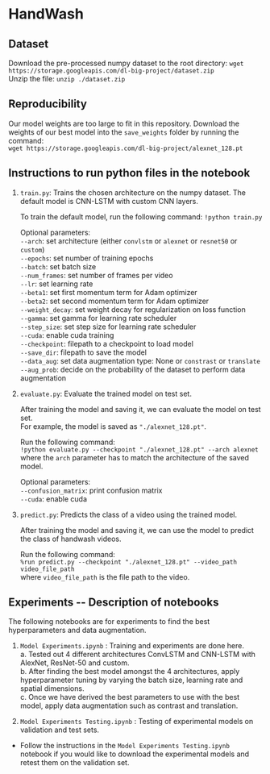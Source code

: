 # HandWash

## Dataset
Download the pre-processed numpy dataset to the root directory: `wget https://storage.googleapis.com/dl-big-project/dataset.zip`  
Unzip the file: `unzip ./dataset.zip`

## Reproducibility
Our model weights are too large to fit in this repository. Download the weights of our best model into the `save_weights` folder by running the command:  
`wget https://storage.googleapis.com/dl-big-project/alexnet_128.pt`

## Instructions to run python files in the notebook
1. `train.py`: Trains the chosen architecture on the numpy dataset. The default model is CNN-LSTM with custom CNN layers.  

    To train the default model, run the following command:
    `!python train.py`  

    Optional parameters:  
    `--arch`: set architecture (either `convlstm` or `alexnet` or `resnet50` or `custom`)      
    `--epochs`: set number of training epochs  
    `--batch`: set batch size  
    `--num_frames`: set number of frames per video  
    `--lr`: set learning rate    
    `--beta1`: set first momentum term for Adam optimizer  
    `--beta2`: set second momentum term for Adam optimizer  
    `--weight_decay`: set weight decay for regularization on loss function  
    `--gamma`: set gamma for learning rate scheduler  
    `--step_size`: set step size for learning rate scheduler  
    `--cuda`: enable cuda training  
    `--checkpoint`: filepath to a checkpoint to load model  
    `--save_dir`: filepath to save the model  
    `--data_aug`: set data augmentation type: None or `constrast` or `translate`   
    `--aug_prob`: decide on the probability of the dataset to perform data augmentation

2. `evaluate.py`: Evaluate the trained model on test set.  

     After training the model and saving it, we can evaluate the model on test set.  
     For example, the model is saved as `"./alexnet_128.pt"`.  
     
     Run the following command:  
     `!python evaluate.py --checkpoint "./alexnet_128.pt" --arch alexnet`  
     where the `arch` parameter has to match the architecture of the saved model.
     
     Optional parameters:  
     `--confusion_matrix`: print confusion matrix   
     `--cuda`: enable cuda   

3. `predict.py`: Predicts the class of a video using the trained model.  

    After training the model and saving it, we can use the model to predict the class of handwash videos.

    Run the following command:  
    `%run predict.py --checkpoint "./alexnet_128.pt" --video_path video_file_path`  
    where `video_file_path` is the file path to the video. 
    
## Experiments -- Description of notebooks 
The following notebooks are for experiments to find the best hyperparameters and data augmentation.
1. `Model Experiments.ipynb` : Training and experiments are done here.  
    a. Tested out 4 different architectures ConvLSTM and CNN-LSTM with AlexNet, ResNet-50 and custom.  
    b. After finding the best model amongst the 4 architectures, apply hyperparameter tuning by varying the batch size, learning rate and spatial dimensions.  
    c. Once we have derived the best parameters to use with the best model, apply data augmentation such as contrast and translation.  

2. `Model Experiments Testing.ipynb` : Testing of experimental models on validation and test sets. 
- Follow the instructions in the `Model Experiments Testing.ipynb` notebook if you would like to download the experimental models and retest them on the validation set. 

